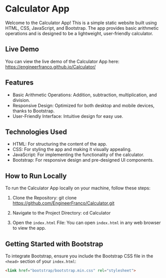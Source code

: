 # Calculator App

Welcome to the Calculator App! This is a simple static website built using HTML, CSS, JavaScript, and Bootstrap. The app provides basic arithmetic operations and is designed to be a lightweight, user-friendly calculator.

## Live Demo

You can view the live demo of the Calculator App here: https://engineerfranco.github.io/Calculator/

## Features

- Basic Arithmetic Operations: Addition, subtraction, multiplication, and division.
- Responsive Design: Optimized for both desktop and mobile devices, thanks to Bootstrap.
- User-Friendly Interface: Intuitive design for easy use.

## Technologies Used

- HTML: For structuring the content of the app.
- CSS: For styling the app and making it visually appealing.
- JavaScript: For implementing the functionality of the calculator.
- Bootstrap: For responsive design and pre-designed UI components.

## How to Run Locally

To run the Calculator App locally on your machine, follow these steps:

1. Clone the Repository:
   git clone https://github.com/EngineerFranco/Calculator.git

2. Navigate to the Project Directory:
   cd Calculator

3. Open the `index.html` File:
   You can open `index.html` in any web browser to view the app.

## Getting Started with Bootstrap

To integrate Bootstrap, ensure you include the Bootstrap CSS file in the `<head>` section of your `index.html`:

```html
<link href="bootstrap/bootstrap.min.css" rel="stylesheet">
